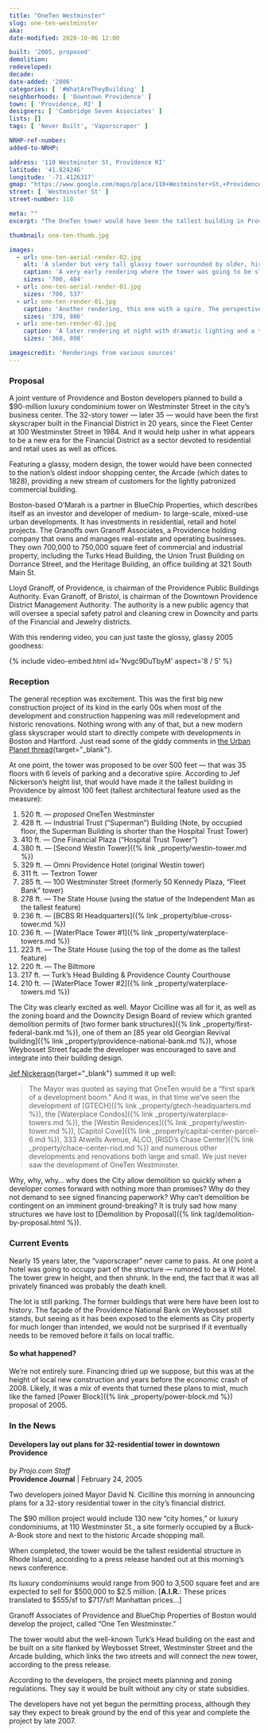 ```yaml
---
title: "OneTen Westminster"
slug: one-ten-westminster
aka: 
date-modified: 2020-10-06 12:00

built: '2005, proposed'
demolition: 
redeveloped: 
decade:
date-added: '2006'
categories: [ '#WhatAreTheyBuilding' ]
neighborhoods: [ 'Downtown Providence' ]
town: [ 'Providence, RI' ]
designers: [ 'Cambridge Seven Associates' ]
lists: []
tags: [ 'Never Built', 'Vaporscraper' ]

NRHP-ref-number:
added-to-NRHP:

address: '110 Westminster St, Providence RI'
latitude: '41.824246'
longitude: '-71.4126317'
gmap: "https://www.google.com/maps/place/110+Westminster+St,+Providence,+RI+02903/@41.824246,-71.4126317,17z/data=!3m1!4b1!4m5!3m4!1s0x89e445169e4ba73b:0x7331bdbad6cafba7!8m2!3d41.824246!4d-71.410443"
street: [ 'Westminster St' ]
street-number: 110

meta: ""
excerpt: "The OneTen tower would have been the tallest building in Providence, and the tallest residential tower in New England at the time."

thumbnail: one-ten-thumb.jpg

images:
  - url: one-ten-aerial-render-02.jpg
    alt: 'A slender but very tall glassy tower surrounded by older, historic architecture in the financial district of downtown Providence'
    caption: 'A very early rendering where the tower was going to be slightly shorter than the Industrial Trust'
    sizes: '700, 484'
  - url: one-ten-aerial-render-01.jpg
    sizes: '700, 537'
  - url: one-ten-render-01.jpg
    caption: 'Another rendering, this one with a spire. The perspective seems a bit skewed to make it look very tall'
    sizes: '370, 886'
  - url: one-ten-render-02.jpg
    caption: 'A later rendering at night with dramatic lighting and a taller height'
    sizes: '360, 898'

imagescredit: 'Renderings from various sources'
---
```


### Proposal

A joint venture of Providence and Boston developers planned to build a $90-million luxury condominium tower on Westminster Street in the city’s business center. The 32-story tower — later 35 —  would have been the first skyscraper built in the Financial District in 20 years, since the Fleet Center at 100 Westminster Street in 1984. And it would help usher in what appears to be a new era for the Financial District as a sector devoted to residential and retail uses as well as offices.

Featuring a glassy, modern design, the tower would have been connected to the nation’s oldest indoor shopping center, the Arcade (which dates to 1828), providing a new stream of customers for the lightly patronized commercial building.

Boston-based O’Marah is a partner in BlueChip Properties, which describes itself as an investor and developer of medium- to large-scale, mixed-use urban developments. It has investments in residential, retail and hotel projects. The Granoffs own Granoff Associates, a Providence holding company that owns and manages real-estate and operating businesses. They own 700,000 to 750,000 square feet of commercial and industrial property, including the Turks Head Building, the Union Trust Building on Dorrance Street, and the Heritage Building, an office building at 321 South Main St.

Lloyd Granoff, of Providence, is chairman of the Providence Public Buildings Authority. Evan Granoff, of Bristol, is chairman of the Downtown Providence District Management Authority. The authority is a new public agency that will oversee a special safety patrol and cleaning crew in Downcity and parts of the Financial and Jewelry districts.

With this rendering video, you can just taste the glossy, glassy 2005 goodness:

{% include video-embed.html id='Nvgc9DuTbyM' aspect='8 / 5' %}


### Reception

The general reception was excitement. This was the first big new construction project of its kind in the early 00s when most of the development and construction happening was mill redevelopment and historic renovations. Nothing wrong with any of that, but a new modern glass skyscraper would start to directly compete with developments in Boston and Hartford. Just read some of the giddy comments in [the Urban Planet thread](//www.urbanplanet.org/forums/topic/9032-postponed-110-westminster-street){target="_blank"}.

At one point, the tower was proposed to be over 500 feet — that was 35 floors with 6 levels of parking and a decorative spire. According to Jef Nickerson’s height list, that would have made it the tallest building in Providence by almost 100 feet (tallest architectural feature used as the measure): 

1. 520 ft. — _proposed_ OneTen Westminster
1. 428 ft. — Industrial Trust (“Superman”) Building (Note, by occupied floor, the Superman Building is shorter than the Hospital Trust Tower)
1. 410 ft. — One Financial Plaza (“Hospital Trust Tower”)
1. 380 ft. — [Second Westin Tower]({% link _property/westin-tower.md %})
1. 329 ft. — Omni Providence Hotel (original Westin tower)
1. 311 ft. — Textron Tower
1. 285 ft. — 100 Westminster Street (formerly 50 Kennedy Plaza, “Fleet Bank” tower)
1. 278 ft. — The State House (using the statue of the Independent Man as the tallest feature)
1. 236 ft. — [BCBS RI Headquarters]({% link _property/blue-cross-tower.md %})
1. 236 ft. — [WaterPlace Tower #1]({% link _property/waterplace-towers.md %})
1. 223 ft. — The State House (using the top of the dome as the tallest feature)
1. 220 ft. — The Biltmore
1. 217 ft. — Turk’s Head Building & Providence County Courthouse
1. 210 ft. — [WaterPlace Tower #2]({% link _property/waterplace-towers.md %})

The City was clearly excited as well. Mayor Cicilline was all for it, as well as the zoning board and the Downcity Design Board of review which granted demolition permits of [two former bank structures]({% link _property/first-federal-bank.md %}), one of them an [85 year old Georgian Revival building]({% link _property/providence-national-bank.md %}), whose Weybosset Street façade the developer was encouraged to save and integrate into their building design. 

[Jef Nickerson](//www.gcpvd.org/2009/02/24/vaporscraper-first-spark/){target="_blank"} summed it up well:

> The Mayor was quoted as saying that OneTen would be a “first spark of a development boom.” And it was, in that time we’ve seen the development of [GTECH]({% link _property/gtech-headquarters.md %}), the [Waterplace Condos]({% link _property/waterplace-towers.md %}), the [Westin Residences]({% link _property/westin-tower.md %}), [Capitol Cove]({% link _property/capital-center-parcel-6.md %}), 333 Atwells Avenue, ALCO, [RISD’s Chase Center]({% link _property/chace-center-risd.md %}) and numerous other developments and renovations both large and small. We just never saw the development of OneTen Westminster.

Why, why, why… why does the City allow demolition so quickly when a developer comes forward with nothing more than promises? Why do they not demand to see signed financing paperwork? Why can’t demolition be contingent on an imminent ground-breaking? It is truly sad how many structures we have lost to [Demolition by Proposal]({% link tag/demolition-by-proposal.html %}).


### Current Events

Nearly 15 years later, the “vaporscraper” never came to pass. At one point a hotel was going to occupy part of the structure — rumored to be a W Hotel. The tower grew in height, and then shrunk. In the end, the fact that it was all privately financed was probably the death knell. 

The lot is still parking. The former buildings that were here have been lost to history. The façade of the Providence National Bank on Weybosset still stands, but seeing as it has been exposed to the elements as City property for much longer than intended, we would not be surprised if it eventually needs to be removed before it falls on local traffic. 

#### So what happened?

We’re not entirely sure. Financing dried up we suppose, but this was at the height of local new construction and years before the economic crash of 2008. Likely, it was a mix of events that turned these plans to mist, much like the famed [Power Block]({% link _property/power-block.md %}) proposal of 2005. 


### In the News

#### Developers lay out plans for 32-residential tower in downtown Providence

_by Projo.com Staff_  
**Providence Journal** | February 24, 2005

Two developers joined Mayor David N. Cicilline this morning in announcing plans for a 32-story residential tower in the city’s financial district.

The $90 million project would include 130 new “city homes,” or luxury condominiums, at 110 Westminster St., a site formerly occupied by a Buck-A-Book store and next to the historic Arcade shopping mall. 

When completed, the tower would be the tallest residential structure in Rhode Island, according to a press release handed out at this morning’s news conference.

Its luxury condominiums would range from 900 to 3,500 square feet and are expected to sell for $500,000 to $2.5 million. [**A.I.R.**: These prices translated to $555/sf to $717/sf! Manhattan prices…]

Granoff Associates of Providence and BlueChip Properties of Boston would develop the project, called “One Ten Westminster.” 

The tower would abut the well-known Turk’s Head building on the east and be built on a site flanked by Weybosset Street, Westminster Street and the Arcade building, which links the two streets and will connect the new tower, according to the press release.

According to the developers, the project meets planning and zoning regulations. They say it would be built without any city or state subsidies.

The developers have not yet begun the permitting process, although they say they expect to break ground by the end of this year and complete the project by late 2007.
